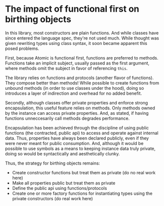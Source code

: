 # The impact of functional first on birthing objects

In this library, most constructors are plain functions.  And while classes have since entered the language spec, they're not used much.  While thought was given rewriting types using class syntax, it soon became apparent this posed problems.

First, because Atomic is functional first, functions are preferred to methods.  Functions take an implicit subject, usually passed as the first argument, where methods omit the subject in favor of referencing `this`.

The library relies on functions and protocols (another flavor of functions).  They compose better than methods!  While possible to create functions from unbound methods (in order to use classes under the hood), doing so introduces a layer of indirection and overhead for no added benefit.

Secondly, although classes offer private properties and enforce strong encapsulation, this useful feature relies on methods.  Only methods owned by the instance can access private properties.  And, as stated, if having functions unneccesarily call methods degrades performance.

Encapsulation has been achieved through the discipline of using public functions (the contracted, public api) to access and operate against internal data.  Thus, properties have always been declared publicly, even if they were never meant for public consumption.  And, although it would be possible to use symbols as a means to keeping instance data truly private, doing so would be syntactically and aesthetically clunky.

Thus, the strategy for birthing objects remains:

* Create constructor functions but treat them as private (do no real work here)
* Make all properties public but treat them as private
* Define the public api using functions/protocols
* Create one or more factory functions for instantiating types using the private constructors (do real work here)
